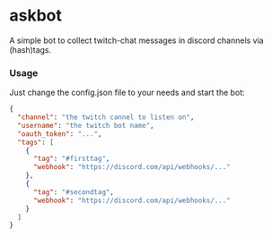 # askbot
A simple bot to collect twitch-chat messages in discord channels via (hash)tags.

### Usage
Just change the config.json file to your needs and start the bot:

```json
{
  "channel": "the twitch cannel to listen on",
  "username": "the twitch bot name",
  "oauth_token": "...",
  "tags": [
    {
      "tag": "#firsttag",
      "webhook": "https://discord.com/api/webhooks/..."
    },
    {
      "tag": "#secondtag",
      "webhook": "https://discord.com/api/webhooks/..."
    }
  ]
}

```
